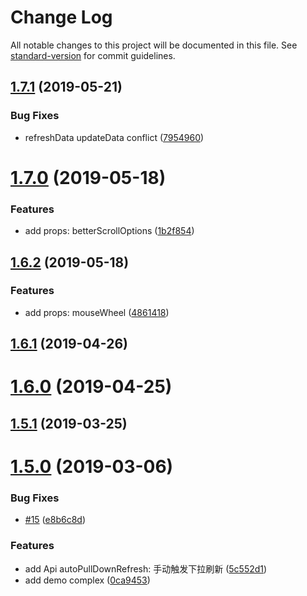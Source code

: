 # Change Log

All notable changes to this project will be documented in this file. See [standard-version](https://github.com/conventional-changelog/standard-version) for commit guidelines.

<a name="1.7.1"></a>
## [1.7.1](https://github.com/komomoo/vue-slim-better-scroll/compare/v1.7.0...v1.7.1) (2019-05-21)


### Bug Fixes

* refreshData updateData conflict ([7954960](https://github.com/komomoo/vue-slim-better-scroll/commit/7954960))



<a name="1.7.0"></a>
# [1.7.0](https://github.com/komomoo/vue-slim-better-scroll/compare/v1.6.2...v1.7.0) (2019-05-18)


### Features

* add props: betterScrollOptions ([1b2f854](https://github.com/komomoo/vue-slim-better-scroll/commit/1b2f854))



<a name="1.6.2"></a>
## [1.6.2](https://github.com/komomoo/vue-slim-better-scroll/compare/v1.6.1...v1.6.2) (2019-05-18)


### Features

* add props: mouseWheel ([4861418](https://github.com/komomoo/vue-slim-better-scroll/commit/4861418))



<a name="1.6.1"></a>
## [1.6.1](https://github.com/komomoo/vue-slim-better-scroll/compare/v1.6.0...v1.6.1) (2019-04-26)



<a name="1.6.0"></a>
# [1.6.0](https://github.com/komomoo/vue-slim-better-scroll/compare/v1.5.1...v1.6.0) (2019-04-25)



<a name="1.5.1"></a>
## [1.5.1](https://github.com/komomoo/vue-slim-better-scroll/compare/v1.5.0...v1.5.1) (2019-03-25)



<a name="1.5.0"></a>
# [1.5.0](https://github.com/komomoo/vue-slim-better-scroll/compare/v1.4.4...v1.5.0) (2019-03-06)


### Bug Fixes

* [#15](https://github.com/komomoo/vue-slim-better-scroll/issues/15) ([e8b6c8d](https://github.com/komomoo/vue-slim-better-scroll/commit/e8b6c8d))


### Features

* add Api autoPullDownRefresh: 手动触发下拉刷新 ([5c552d1](https://github.com/komomoo/vue-slim-better-scroll/commit/5c552d1))
* add demo complex ([0ca9453](https://github.com/komomoo/vue-slim-better-scroll/commit/0ca9453))
